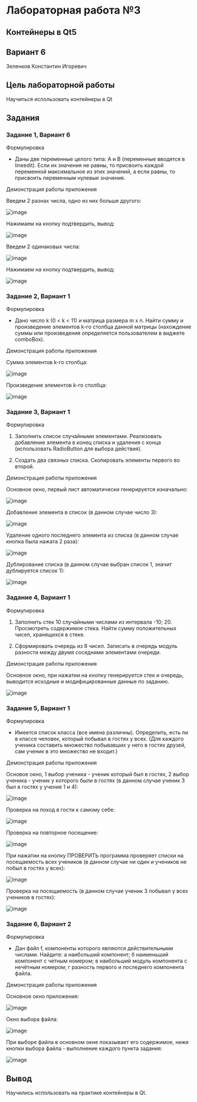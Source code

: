 # Лабораторная работа №3

## Контейнеры в Qt5

## Вариант 6

Зеленков Константин Игоревич

## Цель лабораторной работы

Научиться использовать контейнеры в Qt

## Задания

### Задание 1, Вариант 6

Формулировка

- Даны две переменные целого типа: A и B (переменные вводятся в lineedit).
  Если их значения не равны, то присвоить каждой переменной максимальное из этих значений,
  а если равны, то присвоить переменным нулевые значения.

Демонстрация работы приложения

Введем 2 разнах числа, одно из них больше другого:

![image](images/img_1.jpg)

Нажимаем на кнопку подтвердить, вывод:

![image](images/img_2.jpg)

Введем 2 одинаковых числа:

![image](images/img_3.jpg)

Нажимаем на кнопку подтвердить, вывод:

![image](images/img_4.jpg)

### Задание 2, Вариант 1

Формулировка

- Дано число k (0 < k < 11) и матрица размера m x n.
  Найти сумму и произведение элементов k-го столбца данной матрицы
  (нахождение суммы или произведения определяется пользователем в виджете comboBox).

Демонстрация работы приложения

Сумма элементов k-го столбца:

![image](images/img_5.jpg)

Произведение элементов k-го столбца:

![image](images/img_6.jpg)

### Задание 3, Вариант 1

Формулировка

1. Заполнить список случайными элементами. Реализовать добавление элемента
   в конец списка и удаления с конца (использовать RadioButton для выбора действия).

2. Создать два связных списка. Скопировать элементы первого во второй.

Демонстрация работы приложения

Основное окно, первый лист автоматически генерируется изначально:

![image](images/img_7.jpg)

Добавление элемента в список (в данном случае число 3):

![image](images/img_8.jpg)

Удаление одного последнего элемента из списка (в данном случае кнопка была нажата 2 раза):

![image](images/img_9.jpg)

Дублирование списка (в данном случае выбран список 1, значит дублируется список 1):

![image](images/img_10.jpg)

### Задание 4, Вариант 1

Формулировка

1. Заполнить стек 10 случайными числами из интервала -10; 20.
   Просмотреть содержимое стека. Найти сумму положительных чисел, хранящихся в стеке.

2. Сформировать очередь из 8 чисел. Записать в очередь модуль разности
   между двумя соседними элементами очереди.

Демонстрация работы приложения

Основное окно, при нажатии на кнопку генерируется стек и очередь, выводится исходные и модифицированные данные по заданию.

![image](images/img_11.jpg)

### Задание 5, Вариант 1

Формулировка

- Имеется список класса (все имена различны). Определить, есть ли в классе человек,
  который побывал в гостях у всех. (Для каждого ученика составить множество
  побывавших у него в гостях друзей, сам ученик в это множество не входит.)

Демонстрация работы приложения

Основое окно, 1 выбор ученика - ученик который был в гостях, 2 выбор ученика - ученик у
которого были в гостях (в данном случае ученик 3 был в гостях у учение 1 и 4):

![image](images/img_14.jpg)

Проверка на поход в гости к самому себе:

![image](images/img_15.jpg)

Проверка на повторное посещение:

![image](images/img_16.jpg)

При нажатии на кнопку ПРОВЕРИТЬ программа проверяет списки на посещаемость всех учеников (в данном случае ни один и учеников не побыл в гостях у всех):

![image](image/img_17.jpg)

Проверка на посещаемость (в данном случае ученик 3 побывал у всех учеников в гостях):

![image](image/img_18.jpg)

### Задание 6, Вариант 2

Формулировка

- Дан файл f, компоненты которого являются действительными числами. Найдите:
  а наибольший компонент;
  б наименьший компонент с четным номером;
  в наибольший модуль компонента с нечётным номером;
  г разность первого и последнего компонента файла.

Демонстрация работы приложения

Основное окно приложения:

![image](images/img_19.jpg)

Окно выбора файла:

![image](images/img_20.jpg)

При выборе файла в основном окне показывает его содержимое, ниже кнопки выбора файла - выполнение каждого пункта задания:

![image](images/img_21.jpg)

## Вывод

Научились использовать на практике контейнеры в Qt.
